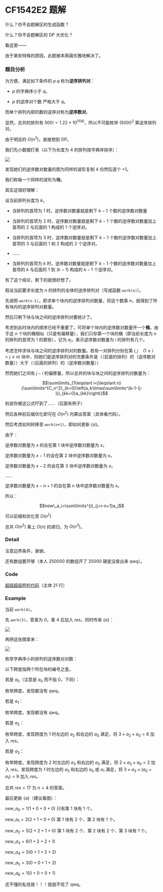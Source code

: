 # CF1542E2 题解

什么？你不会题解区的生成函数？

什么？你不会题解区的 DP 大优化？

看这里——

由于某些特殊的原因，此题被本蒟蒻优雅地解决了。

### 题目分析

为方便，满足如下条件的 $p.q$ 称为**逆序排列对**：

* $p$ 的字典序小于 $q$。

* $p$ 的逆序对个数 严格大于 $q$。

而单个排列内部的数的逆序对称为**逆序数对**。

显然，总共的排列有 $500!=1.22\times 10^{1136}$，所以不可能枚举 $(500!)^2$ 算逆序排列对。

由于明显的 $O(n^3)$，直接想到 DP。

我们先小数据打表（以下为长度为 $4$ 的排列按字典序排序）：

![](https://cdn.luogu.com.cn/upload/image_hosting/38q7aggz.png)

发现她们的逆序数对数量的图为同样的波形复制 $4$ 份然后逐个 $+1$。

我们称每一个同样的波形为**块**。

其实这很好理解：

设当前排列长度为 $k$。

* 当排列的首项为 $1$ 时，逆序数对数量就是剩下 $k-1$ 个数的逆序数对数量

* 当排列的首项为 $2$ 时，逆序数对数量就是剩下 $k-1$ 个数的逆序数对数量加上首项的 $2$ 与后面的 $1$ 构成的 $1$ 个逆序对。

* 当排列的首项为 $3$ 时，逆序数对数量就是剩下 $k-1$ 个数的逆序数对数量加上首项的 $3$ 与后面的 $1$ 和 $2$ 构成的 $2$ 个逆序对。

* ……

* 当排列的首项为 $k$ 时，逆序数对数量就是剩下 $k-1$ 个数的逆序数对数量加上首项的 $k$ 与后面的 $1$ 到 $(k-1)$ 构成的 $k-1$ 个逆序对。

有了这个结论，剩下的就很好想了。

假设当前要求长度为 $n$ 的排列的全体的逆序排列对（写成函数 `work(n)`）。

先调用 `work(n-1)`，即求单个块内的逆序排列对数量，将这个数乘 $n$，就得到了所有块内的逆序排列对数量。

然后只剩下块与块之间的逆序排列对要统计了。

考虑到此时块内的顺序已经不重要了，可将单个块内的逆序数对数量开一个**桶**，由于这 $n$ 个块的桶相似（只是有偏移量），我们只存第一个块的桶（即当前长度为 $n$ 的排列的首项为 $1$ 的那些），记为 $a_i$，表示逆序数对数量为 $i$ 的排列有几个。

考虑怎样求块与块之间的逆序排列对的数量。若有一对排列分别在第 $i,j\quad (1\leqslant i<j\leqslant n)$ 块中，则她们是逆序排列对的充要条件是（（前面的排列）的（逆序数对数量））大于（（后面的排列）的（逆序数对数量））

然而她们之间有 $j-i$ 的偏移量，所以总共的块与块之间的逆序排列对数量为：

$$\sum\limits_{1\leqslant i<j\leqslant n}{\sum\limits^{C_n^2}_{k=0}\left(a_k\times\sum\limits^{k-1-(j-i)}_{kk=0}a_{kk}\right)}$$

别说你被这公式吓到了……（后面有例子）

然后各种前后缀优化即可在 $O(n^2)$ 内算出答案（具体看代码）。

然后考虑如何转移至 `work(n+1)`，即如何更新 $\{a\}$。

由于：

逆序数对数量为 $x$ 的会在第 $1$ 块中逆序数对数量为 $x$。

逆序数对数量为 $x-1$ 的会在第 $2$ 块中逆序数对数量为 $x$。

逆序数对数量为 $x-2$ 的会在第 $3$ 块中逆序数对数量为 $x$。

……

逆序数对数量为 $x-n+1$ 的会在第 $n$ 块中逆序数对数量为 $x$。

所以：

$$new\_a_i=\sum\limits^{i}_{j=i-n+1}a_j$$

可以前缀和优化至 $O(n^2)$

总共 $O(n^2)$ 乘上 $O(n)$ 的递归，为 $O(n^3)$。

### Detail

注意边界条件，谢谢。

还有数组要开够（本人 $250000$ 的数组开了 $25000$ 硬是没查出来 qwq）。

### Code

[超级超级短的代码](https://codeforces.com/contest/1542/submission/136031085)（主体 $21$ 行）

### Example

当前 `work(4)`。

先 `work(3)`，答案为 $0$，乘 $4$ 后加入 $res$。同时传来 $\{a\}$：

![](https://cdn.luogu.com.cn/upload/image_hosting/bomntz2q.png)

再把这张图拿来：

![](https://cdn.luogu.com.cn/upload/image_hosting/38q7aggz.png)

枚举字典序小的排列的逆序数对对数：

以下跨度指两个所在块的编号之差。

若是 $a_0$（注意是 $a_0$ 而不指 $0$，下同）：

枚举跨度，发现都没有 qwq。

若是 $a_1$：

枚举跨度，发现都没有 qwq。

若是 $a_2$：

枚举跨度，发现跨度为 $1$ 时左边的 $a_2$ 和右边的 $a_0$ 满足，将 $3\times a_2 \times a_0=6$ 加入 $res$。

若是 $a_3$：

枚举跨度，发现跨度为 $2$ 时左边的 $a_3$ 和右边的 $a_0$ 满足，将 $2\times a_3 \times a_0=2$ 加入 $res$。发现跨度为 $1$ 时左边的 $a_3$ 和右边的 $a_0$ 或 $a_1$ 满足，将 $3\times a_3 \times (a_0+a_1)=9$ 加入 $res$。

总共 $res=17$ 为 $n=4$ 的答案。

最后更新 $\{a\}$（建议看图）：

$new\_a_0=1(1+0+0+0)$ 只有第 $1$ 块有 $1$ 个。

$new\_a_1=3(2+1+0+0)$ 第 $1$ 块有 $2$ 个、第 $2$ 块有 $1$ 个。

$new\_a_2=5(2+2+1+0)$ 第 $1$ 块有 $2$ 个、第 $2$ 块有 $2$ 个、第 $3$ 块有 $1$ 个。

$new\_a_3=6(1+2+2+1)$

$new\_a_4=5(0+1+2+2)$

$new\_a_5=3(0+0+1+2)$

$new\_a_6=1(0+0+0+1)$

还不懂的私信我！！！我就不信了 qwq。